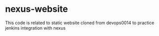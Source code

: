 # nexus-website
This code is related to static website cloned from devops0014 to practice jenkins integration with nexus
